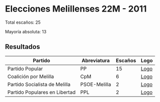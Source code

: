 # Elecciones Melillenses 22M - 2011

Total escaños: 25

Mayoría absoluta: 13

## Resultados

| Partido | Abreviatura | Escaños | Logo |
| - | - | - | - |
| Partido Popular | PP | 15 | [Logo](https://github.com/playzzz/Pactos/blob/master/Logos/PP.jpg?raw=true)
| Coalición por Melilla | CpM | 6 | [Logo](https://github.com/playzzz/Pactos/blob/master/Logos/CpM.jpg?raw=true)
| Partido Socialista de Melilla | PSOE-Melilla | 2 | [Logo](https://github.com/playzzz/Pactos/blob/master/Logos/PSOE.jpg?raw=true)
| Partido Populares en Libertad | PPL | 2 | [Logo](https://github.com/playzzz/Pactos/blob/master/Logos/PPL.jpg?raw=true)
